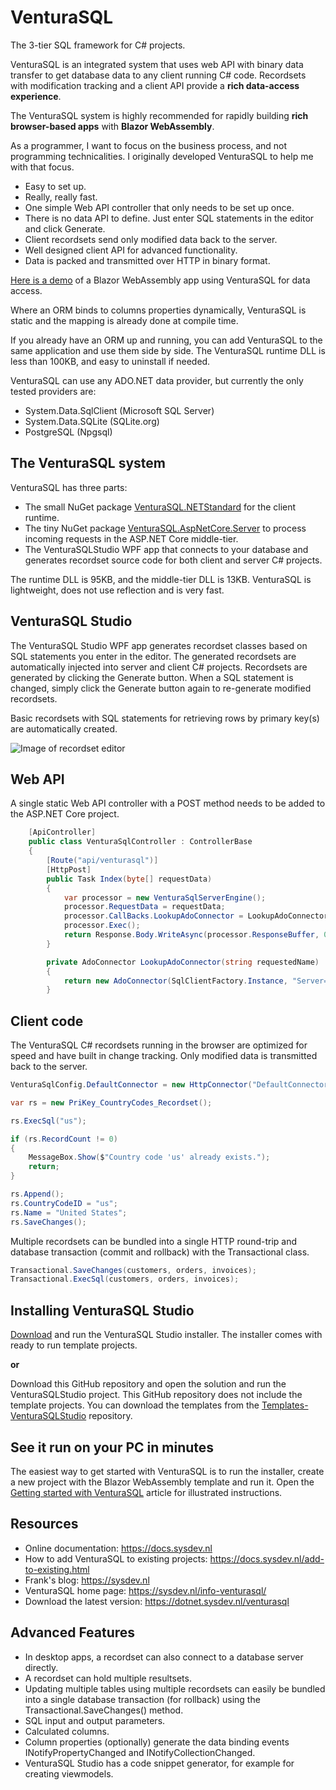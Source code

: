 # VenturaSQL
The 3-tier SQL framework for C# projects.

VenturaSQL is an integrated system that uses web API with binary data transfer to get database data to any client running C# code. Recordsets with modification tracking and a client API provide a **rich data-access experience**.

The VenturaSQL system is highly recommended for rapidly building **rich browser-based apps** with **Blazor WebAssembly**.

As a programmer, I want to focus on the business process, and not programming technicalities. I originally developed VenturaSQL to help me with that focus.

- Easy to set up.
- Really, really fast.
- One simple Web API controller that only needs to be set up once.
- There is no data API to define. Just enter SQL statements in the editor and click Generate.
- Client recordsets send only modified data back to the server.
- Well designed client API for advanced functionality.
- Data is packed and transmitted over HTTP in binary format.

[Here is a demo](https://blazordemo.com) of a Blazor WebAssembly app using VenturaSQL for data access.

Where an ORM binds to columns properties dynamically, VenturaSQL is static and the mapping is already done at compile time.

If you already have an ORM up and running, you can add VenturaSQL to the same application and use them side by side. The VenturaSQL runtime DLL is less than 100KB, and easy to uninstall if needed.

VenturaSQL can use any ADO.NET data provider, but currently the only tested providers are:
+ System.Data.SqlClient (Microsoft SQL Server)
+ System.Data.SQLite (SQLite.org)
+ PostgreSQL (Npgsql)

## The VenturaSQL system
VenturaSQL has three parts:

+ The small NuGet package [VenturaSQL.NETStandard](https://www.nuget.org/packages/VenturaSQL.NETStandard) for the client runtime.
+ The tiny NuGet package [VenturaSQL.AspNetCore.Server](https://www.nuget.org/packages/VenturaSQL.AspNetCore.Server) to process incoming requests in the ASP.NET Core middle-tier.
+ The VenturaSQLStudio WPF app that connects to your database and generates recordset source code for both client and server C# projects.

The runtime DLL is 95KB, and the middle-tier DLL is 13KB. VenturaSQL is lightweight, does not use reflection and is very fast.

## VenturaSQL Studio
The VenturaSQL Studio WPF app generates recordset classes based on SQL statements you enter in the editor. The generated recordsets are automatically injected into server and client C# projects. Recordsets are generated by clicking the Generate button. When a SQL statement is changed, simply click the Generate button again to re-generate modified recordsets.

Basic recordsets with SQL statements for retrieving rows by primary key(s) are automatically created.  

![Image of recordset editor](https://raw.githubusercontent.com/frankthvandeven/VenturaSQL/master/README_IMG1.png)

## Web API
A single static Web API controller with a POST method needs to be added to the ASP.NET Core project.

```csharp
    [ApiController]
    public class VenturaSqlController : ControllerBase
    {
        [Route("api/venturasql")]
        [HttpPost]
        public Task Index(byte[] requestData)
        {
            var processor = new VenturaSqlServerEngine();
            processor.RequestData = requestData;
            processor.CallBacks.LookupAdoConnector = LookupAdoConnector;
            processor.Exec();
            return Response.Body.WriteAsync(processor.ResponseBuffer, 0, processor.ResponseLength);
        }

        private AdoConnector LookupAdoConnector(string requestedName)
        {
            return new AdoConnector(SqlClientFactory.Instance, "Server=tcp:xxx,1433;Initial Catalog=VanArsdel;User ID=yyy;Password=zzz;");
        }
```
## Client code
The VenturaSQL C# recordsets running in the browser are optimized for speed and have built in change tracking. Only modified data is transmitted back to the server.

```csharp
VenturaSqlConfig.DefaultConnector = new HttpConnector("DefaultConnector", "api/venturasql");

var rs = new PriKey_CountryCodes_Recordset();

rs.ExecSql("us");

if (rs.RecordCount != 0)
{
    MessageBox.Show($"Country code 'us' already exists.");
    return;
}

rs.Append();
rs.CountryCodeID = "us";
rs.Name = "United States";
rs.SaveChanges();
```
Multiple recordsets can be bundled into a single HTTP round-trip and database transaction (commit and rollback) with the Transactional class.

```csharp
Transactional.SaveChanges(customers, orders, invoices);
Transactional.ExecSql(customers, orders, invoices);
```

## Installing VenturaSQL Studio
[Download](https://dotnet.sysdev.nl/venturasql) and run the VenturaSQL Studio installer. The installer comes with ready to run template projects.

**or**

Download this GitHub repository and open the solution and run the VenturaSQLStudio project. This GitHub repository does not include the template projects.
You can download the templates from the [Templates-VenturaSQLStudio](https://github.com/frankthvandeven/Templates-VenturaSQLStudio) repository.

## See it run on your PC in minutes
The easiest way to get started with VenturaSQL is to run the installer, create a new project with the Blazor WebAssembly template and run it. Open the [Getting started with VenturaSQL](https://sysdev.nl/getting-started-with-venturasql/) article for illustrated instructions.

## Resources
+ Online documentation: https://docs.sysdev.nl
+ How to add VenturaSQL to existing projects: https://docs.sysdev.nl/add-to-existing.html
+ Frank's blog: https://sysdev.nl
+ VenturaSQL home page: https://sysdev.nl/info-venturasql/
+ Download the latest version: https://dotnet.sysdev.nl/venturasql

## Advanced Features
+ In desktop apps, a recordset can also connect to a database server directly.
+ A recordset can hold multiple resultsets.
+ Updating multiple tables using multiple recordsets can easily be bundled into a single database transaction (for rollback) using the Transactional.SaveChanges() method.
+ SQL input and output parameters.
+ Calculated columns.
+ Column properties (optionally) generate the data binding events INotifyPropertyChanged and INotifyCollectionChanged.
+ VenturaSQL Studio has a code snippet generator, for example for creating viewmodels.
